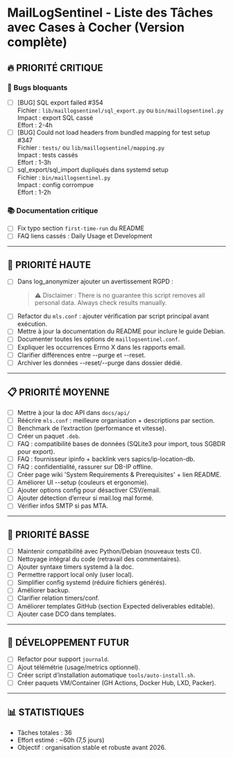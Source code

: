 # MailLogSentinel - Liste des Tâches avec Cases à Cocher (Version complète)

## 🔥 **PRIORITÉ CRITIQUE**

### 🐛 Bugs bloquants
- [ ] [BUG] SQL export failed #354  
  Fichier : `lib/maillogsentinel/sql_export.py` ou `bin/maillogsentinel.py`  
  Impact : export SQL cassé  
  Effort : 2-4h
- [ ] [BUG] Could not load headers from bundled mapping for test setup #347  
  Fichier : `tests/` ou `lib/maillogsentinel/mapping.py`  
  Impact : tests cassés  
  Effort : 1-3h
- [ ] sql_export/sql_import dupliqués dans systemd setup  
  Fichier : `bin/maillogsentinel.py`  
  Impact : config corrompue  
  Effort : 1-2h

### 📚 Documentation critique
- [ ] Fix typo section `first-time-run` du README  
- [ ] FAQ liens cassés : Daily Usage et Development

---

## 🚀 **PRIORITÉ HAUTE**

- [ ] Dans log_anonymizer ajouter un avertissement RGPD :  
  > ⚠ Disclaimer : There is no guarantee this script removes all personal data. Always check results manually.
- [ ] Refactor du `mls.conf` : ajouter vérification par script principal avant exécution.
- [ ] Mettre à jour la documentation du README pour inclure le guide Debian.  
- [ ] Documenter toutes les options de `maillogsentinel.conf`.  
- [ ] Expliquer les occurrences Errno X dans les rapports email.  
- [ ] Clarifier différences entre --purge et --reset.  
- [ ] Archiver les données --reset/--purge dans dossier dédié.

---

## 📋 **PRIORITÉ MOYENNE**

- [ ] Mettre à jour la doc API dans `docs/api/`
- [ ] Réécrire `mls.conf` : meilleure organisation + descriptions par section.
- [ ] Benchmark de l’extraction (performance et vitesse).
- [ ] Créer un paquet `.deb`.
- [ ] FAQ : compatibilité bases de données (SQLite3 pour import, tous SGBDR pour export).
- [ ] FAQ : fournisseur ipinfo + backlink vers sapics/ip-location-db.
- [ ] FAQ : confidentialité, rassurer sur DB-IP offline.
- [ ] Créer page wiki 'System Requirements & Prerequisites' + lien README.
- [ ] Améliorer UI --setup (couleurs et ergonomie).
- [ ] Ajouter options config pour désactiver CSV/email.
- [ ] Ajouter détection d’erreur si mail.log mal formé.
- [ ] Vérifier infos SMTP si pas MTA.

---

## 🔧 **PRIORITÉ BASSE**

- [ ] Maintenir compatibilité avec Python/Debian (nouveaux tests CI).  
- [ ] Nettoyage intégral du code (retravail des commentaires).  
- [ ] Ajouter syntaxe timers systemd à la doc.  
- [ ] Permettre rapport local only (user local).  
- [ ] Simplifier config systemd (réduire fichiers générés).  
- [ ] Améliorer backup.  
- [ ] Clarifier relation timers/conf.  
- [ ] Améliorer templates GitHub (section Expected deliverables editable).  
- [ ] Ajouter case DCO dans templates.

---

## 🚢 **DÉVELOPPEMENT FUTUR**

- [ ] Refactor pour support `journald`.  
- [ ] Ajout télémétrie (usage/metrics optionnel).  
- [ ] Créer script d’installation automatique `tools/auto-install.sh`.  
- [ ] Créer paquets VM/Container (GH Actions, Docker Hub, LXD, Packer).

---

## 📊 **STATISTIQUES**

- Tâches totales : 36  
- Effort estimé : ~60h (7,5 jours)  
- Objectif : organisation stable et robuste avant 2026.
